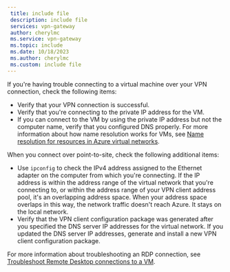```yaml
---
 title: include file
 description: include file
 services: vpn-gateway
 author: cherylmc
 ms.service: vpn-gateway
 ms.topic: include
 ms.date: 10/18/2023
 ms.author: cherylmc
 ms.custom: include file
---
```

If you're having trouble connecting to a virtual machine over your VPN connection, check the following items:

* Verify that your VPN connection is successful.
* Verify that you're connecting to the private IP address for the VM.
* If you can connect to the VM by using the private IP address but not the computer name, verify that you configured DNS properly. For more information about how name resolution works for VMs, see [Name resolution for resources in Azure virtual networks](../articles/virtual-network/virtual-networks-name-resolution-for-vms-and-role-instances.md).

When you connect over point-to-site, check the following additional items:

* Use `ipconfig` to check the IPv4 address assigned to the Ethernet adapter on the computer from which you're connecting. If the IP address is within the address range of the virtual network that you're connecting to, or within the address range of your VPN client address pool, it's an overlapping address space. When your address space overlaps in this way, the network traffic doesn't reach Azure. It stays on the local network.
* Verify that the VPN client configuration package was generated after you specified the DNS server IP addresses for the virtual network. If you updated the DNS server IP addresses, generate and install a new VPN client configuration package.

For more information about troubleshooting an RDP connection, see [Troubleshoot Remote Desktop connections to a VM](/troubleshoot/azure/virtual-machines/troubleshoot-rdp-connection).

